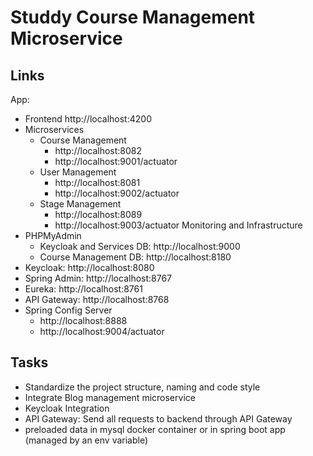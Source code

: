 # Studdy Course Management Microservice

## Links
App:
- Frontend http://localhost:4200
- Microservices
  - Course Management 
    - http://localhost:8082
    - http://localhost:9001/actuator
  - User Management
    - http://localhost:8081
    - http://localhost:9002/actuator
  - Stage Management
    - http://localhost:8089
    - http://localhost:9003/actuator
Monitoring and Infrastructure
- PHPMyAdmin 
  - Keycloak and Services DB: http://localhost:9000
  - Course Management DB: http://localhost:8180
- Keycloak: http://localhost:8080
- Spring Admin: http://localhost:8767
- Eureka: http://localhost:8761
- API Gateway: http://localhost:8768
- Spring Config Server
  - http://localhost:8888
  - http://localhost:9004/actuator


## Tasks
- Standardize the project structure, naming and code style
- Integrate Blog management microservice
- Keycloak Integration
- API Gateway: Send all requests to backend through API Gateway
- preloaded data in mysql docker container or in spring boot app (managed by an env variable)